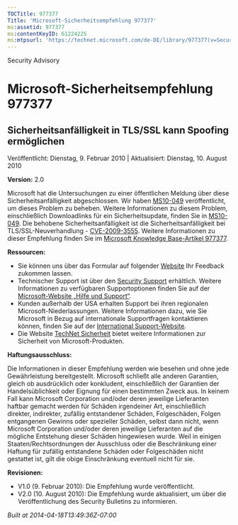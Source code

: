 ```yaml
---
TOCTitle: 977377
Title: 'Microsoft-Sicherheitsempfehlung 977377'
ms:assetid: 977377
ms:contentKeyID: 61224225
ms:mtpsurl: 'https://technet.microsoft.com/de-DE/library/977377(v=Security.10)'
---
```


Security Advisory

Microsoft-Sicherheitsempfehlung 977377
======================================

Sicherheitsanfälligkeit in TLS/SSL kann Spoofing ermöglichen
------------------------------------------------------------

Veröffentlicht: Dienstag, 9. Februar 2010 | Aktualisiert: Dienstag, 10. August 2010

**Version:** 2.0

Microsoft hat die Untersuchungen zu einer öffentlichen Meldung über diese Sicherheitsanfälligkeit abgeschlossen. Wir haben [MS10-049](https://go.microsoft.com/fwlink/?linkid=197104) veröffentlicht, um dieses Problem zu beheben. Weitere Informationen zu diesem Problem, einschließlich Downloadlinks für ein Sicherheitsupdate, finden Sie in [MS10-049](https://go.microsoft.com/fwlink/?linkid=197104). Die behobene Sicherheitsanfälligkeit ist die Sicherheitsanfälligkeit bei TLS/SSL-Neuverhandlung - [CVE-2009-3555](https://www.cve.mitre.org/cgi-bin/cvename.cgi?name=cve-2009-3555). Weitere Informationen zu dieser Empfehlung finden Sie im [Microsoft Knowledge Base-Artikel 977377](https://support.microsoft.com/kb/977377).

**Ressourcen:**

-   Sie können uns über das Formular auf folgender [Website](https://support.microsoft.com/common/survey.aspx?scid=sw;en;1257&amp;showpage=1&amp;ws=technet&amp;sd=tech) Ihr Feedback zukommen lassen.
-   Technischer Support ist über den [Security Support](https://go.microsoft.com/fwlink/?linkid=21131) erhältlich. Weitere Informationen zu verfügbaren Supportoptionen finden Sie auf der [Microsoft-Website „Hilfe und Support“](https://support.microsoft.com).
-   Kunden außerhalb der USA erhalten Support bei ihren regionalen Microsoft-Niederlassungen. Weitere Informationen dazu, wie Sie Microsoft in Bezug auf internationale Supportfragen kontaktieren können, finden Sie auf der [International Support-Website](https://go.microsoft.com/fwlink/?linkid=21155).
-   Die Website [TechNet Sicherheit](https://www.microsoft.com/germany/technet/sicherheit/default.mspx) bietet weitere Informationen zur Sicherheit von Microsoft-Produkten.

**Haftungsausschluss:**

Die Informationen in dieser Empfehlung werden wie besehen und ohne jede Gewährleistung bereitgestellt. Microsoft schließt alle anderen Garantien, gleich ob ausdrücklich oder konkludent, einschließlich der Garantien der Handelsüblichkeit oder Eignung für einen bestimmten Zweck aus. In keinem Fall kann Microsoft Corporation und/oder deren jeweilige Lieferanten haftbar gemacht werden für Schäden irgendeiner Art, einschließlich direkter, indirekter, zufällig entstandener Schäden, Folgeschäden, Folgen entgangenen Gewinns oder spezieller Schäden, selbst dann nicht, wenn Microsoft Corporation und/oder deren jeweilige Lieferanten auf die mögliche Entstehung dieser Schäden hingewiesen wurde. Weil in einigen Staaten/Rechtsordnungen der Ausschluss oder die Beschränkung einer Haftung für zufällig entstandene Schäden oder Folgeschäden nicht gestattet ist, gilt die obige Einschränkung eventuell nicht für sie.

**Revisionen:**

-   V1.0 (9. Februar 2010): Die Empfehlung wurde veröffentlicht.
-   V2.0 (10. August 2010): Die Empfehlung wurde aktualisiert, um über die Veröffentlichung des Security Bulletins zu informieren.

*Built at 2014-04-18T13:49:36Z-07:00*
